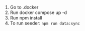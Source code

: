 1. Go to .docker
2. Run docker compose up -d
3. Run npm install
4. To run seeder: `npm run data:sync`